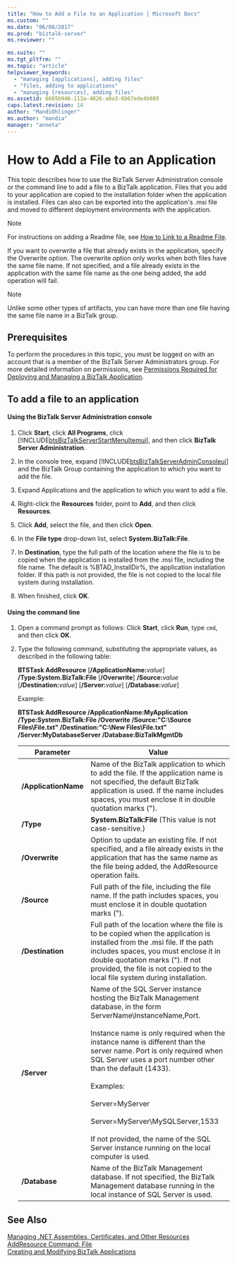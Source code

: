 ```yaml
---
title: "How to Add a File to an Application | Microsoft Docs"
ms.custom: ""
ms.date: "06/08/2017"
ms.prod: "biztalk-server"
ms.reviewer: ""

ms.suite: ""
ms.tgt_pltfrm: ""
ms.topic: "article"
helpviewer_keywords: 
  - "managing [applications], adding files"
  - "files, adding to applications"
  - "managing [resources], adding files"
ms.assetid: 6665b946-113a-4026-a0a3-6b67ede4b689
caps.latest.revision: 14
author: "MandiOhlinger"
ms.author: "mandia"
manager: "anneta"
---
```

# How to Add a File to an Application
This topic describes how to use the BizTalk Server Administration console or the command line to add a file to a BizTalk application. Files that you add to your application are copied to the installation folder when the application is installed. Files can also can be exported into the application's .msi file and moved to different deployment environments with the application.  
  
> [!NOTE]
>  For instructions on adding a Readme file, see [How to Link to a Readme File](../core/how-to-link-to-a-readme-file.md).  
  
 If you want to overwrite a file that already exists in the application, specify the Overwrite option. The overwrite option only works when both files have the same file name. If not specified, and a file already exists in the application with the same file name as the one being added, the add operation will fail.  
  
> [!NOTE]
>  Unlike some other types of artifacts, you can have more than one file having the same file name in a BizTalk group.  
  
## Prerequisites  
 To perform the procedures in this topic, you must be logged on with an account that is a member of the BizTalk Server Administrators group. For more detailed information on permissions, see [Permissions Required for Deploying and Managing a BizTalk Application](../core/permissions-required-for-deploying-and-managing-a-biztalk-application.md).  
  
## To add a file to an application  
  
#### Using the BizTalk Server Administration console  
  
1. Click **Start**, click **All Programs**, click [!INCLUDE[btsBizTalkServerStartMenuItemui](../includes/btsbiztalkserverstartmenuitemui-md.md)], and then click **BizTalk Server Administration**.  
  
2. In the console tree, expand [!INCLUDE[btsBizTalkServerAdminConsoleui](../includes/btsbiztalkserveradminconsoleui-md.md)] and the BizTalk Group containing the application to which you want to add the file.  
  
3. Expand Applications and the application to which you want to add a file.  
  
4. Right-click the **Resources** folder, point to **Add**, and then click **Resources**.  
  
5. Click **Add**, select the file, and then click **Open**.  
  
6. In the **File type** drop-down list, select **System.BizTalk:File**.  
  
7. In **Destination**, type the full path of the location where the file is to be copied when the application is installed from the .msi file, including the file name. The default is %BTAD_InstallDir%, the application installation folder. If this path is not provided, the file is not copied to the local file system during installation.  
  
8. When finished, click **OK**.  
  
#### Using the command line  
  
1. Open a command prompt as follows: Click **Start**, click **Run**, type `cmd`, and then click **OK**.  
  
2. Type the following command, substituting the appropriate values, as described in the following table:  
  
    **BTSTask AddResource** [**/ApplicationName:**<em>value</em>] **/Type:System.BizTalk:File** [**/Overwrite**] **/Source:**<em>value</em> [**/Destination:**<em>value</em>] [**/Server:**<em>value</em>] [**/Database:**<em>value</em>]  
  
    Example:  
  
    **BTSTask AddResource /ApplicationName:MyApplication /Type:System.BizTalk:File /Overwrite /Source:"C:\Source Files\File.txt" /Destination:"C:\New Files\File.txt" /Server:MyDatabaseServer /Database:BizTalkMgmtDb**  
  
   |Parameter|Value|  
   |---------------|-----------|  
   |**/ApplicationName**|Name of the BizTalk application to which to add the file. If the application name is not specified, the default BizTalk application is used. If the name includes spaces, you must enclose it in double quotation marks (").|  
   |**/Type**|**System.BizTalk:File** (This value is not case-sensitive.)|  
   |**/Overwrite**|Option to update an existing file. If not specified, and a file already exists in the application that has the same name as the file being added, the AddResource operation fails.|  
   |**/Source**|Full path of the file, including the file name. If the path includes spaces, you must enclose it in double quotation marks (").|  
   |**/Destination**|Full path of the location where the file is to be copied when the application is installed from the .msi file. If the path includes spaces, you must enclose it in double quotation marks ("). If not provided, the file is not copied to the local file system during installation.|  
   |**/Server**|Name of the SQL Server instance hosting the BizTalk Management database, in the form ServerName\InstanceName,Port.<br /><br /> Instance name is only required when the instance name is different than the server name. Port is only required when SQL Server uses a port number other than the default (1433).<br /><br /> Examples:<br /><br /> Server=MyServer<br /><br /> Server=MyServer\MySQLServer,1533<br /><br /> If not provided, the name of the SQL Server instance running on the local computer is used.|  
   |**/Database**|Name of the BizTalk Management database. If not specified, the BizTalk Management database running in the local instance of SQL Server is used.|  
  
## See Also  
 [Managing .NET Assemblies, Certificates, and Other Resources](../core/managing-net-assemblies-certificates-and-other-resources.md)   
 [AddResource Command: File](../core/addresource-command-file.md)   
 [Creating and Modifying BizTalk Applications](../core/creating-and-modifying-biztalk-applications.md)